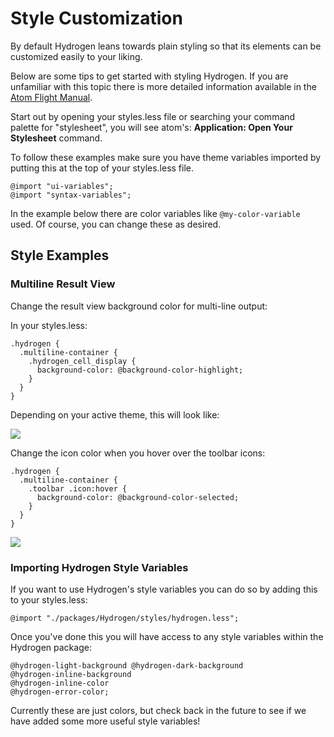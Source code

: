 # Style Customization

By default Hydrogen leans towards plain styling so that its elements can be customized easily to your liking.

Below are some tips to get started with styling Hydrogen. If you are unfamiliar with this topic there is more detailed information available in the [Atom Flight Manual](http://flight-manual.atom.io/using-atom/sections/basic-customization/#style-tweaks).

Start out by opening your styles.less file or searching your command palette for "stylesheet", you will see atom's: **Application: Open Your Stylesheet** command.

To follow these examples make sure you have theme variables imported by putting this at the top of your styles.less file.

```less
@import "ui-variables";
@import "syntax-variables";
```

In the example below there are color variables like `@my-color-variable` used. Of course, you can change these as desired.

## Style Examples

### Multiline Result View

Change the result view background color for multi-line output:

In your styles.less:

```less
.hydrogen {
  .multiline-container {
    .hydrogen_cell_display {
      background-color: @background-color-highlight;
    }
  }
}
```

Depending on your active theme, this will look like:

![](https://cloud.githubusercontent.com/assets/10860657/26287949/52c75e9c-3e4b-11e7-929b-b155434927b3.png)

Change the icon color when you hover over the toolbar icons:

```less
.hydrogen {
  .multiline-container {
    .toolbar .icon:hover {
      background-color: @background-color-selected;
    }
  }
}
```

![](https://cloud.githubusercontent.com/assets/10860657/26086644/8dbfd806-39b1-11e7-9149-e4d891d0455b.gif)

### Importing Hydrogen Style Variables

If you want to use Hydrogen's style variables you can do so by adding this to your styles.less:

```less
@import "./packages/Hydrogen/styles/hydrogen.less";
```

Once you've done this you will have access to any style variables within the Hydrogen package:

```less
@hydrogen-light-background @hydrogen-dark-background
@hydrogen-inline-background
@hydrogen-inline-color
@hydrogen-error-color;
```

Currently these are just colors, but check back in the future to see if we have added some more useful style variables!
